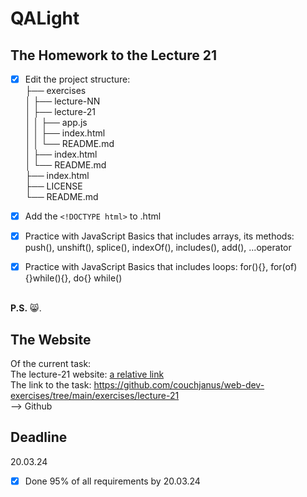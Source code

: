 # QALight
## The Homework to the Lecture 21

- [x] Edit the project structure:<br>
├── exercises<br>
│   ├── lecture-NN<br>
│   ├── lecture-21<br>
│   │   ├── app.js<br>
│   │   ├── index.html<br>
│   │   └── README.md<br>
│   ├── index.html <br>
│   └── README.md<br>
├── index.html<br>
├── LICENSE<br>
└── README.md<br>

- [x] Add the `<!DOCTYPE html>` to .html<br>
- [x] Practice with JavaScript Basics that includes arrays, its methods: push(), unshift(), splice(), indexOf(), includes(), add(), ...operator
- [x] Practice with JavaScript Basics that includes loops: for(){}, for(of){}while(){}, do{} while()
<br><br>

**P.S.** 😸.

## The Website
Of the current task: <br>
The lecture-21 website: [a relative link](./index.html)<br>
The link to the task: https://github.com/couchjanus/web-dev-exercises/tree/main/exercises/lecture-21
<br />
--> Github

## Deadline
20.03.24 <br />

- [x] Done 95% of all requirements by 20.03.24